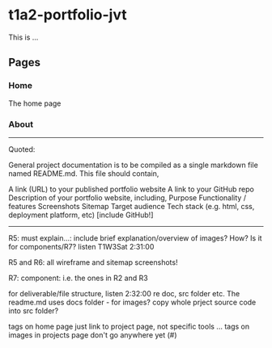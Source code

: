 # t1a2-portfolio-jvt
This is ...

## Pages

### Home
The home page

### About


_____

Quoted:

General project documentation is to be compiled as a single markdown file named README.md. This file should contain,

A link (URL) to your published portfolio website
A link to your GitHub repo
Description of your portfolio website, including,
Purpose
Functionality / features
Screenshots
Sitemap
Target audience
Tech stack (e.g. html, css, deployment platform, etc) [include GitHub!]

____
R5: must explain...: include brief explanation/overview of images? How? Is it for components/R7? listen T1W3Sat 2:31:00

R5 and R6: all wireframe and sitemap screenshots!

R7: component: i.e. the ones in R2 and R3

for deliverable/file structure, listen 2:32:00 re doc, src folder etc. The readme.md uses docs folder - for images? copy whole prject source code into src folder?




<a> tags on home page just link to project page, not specific tools
... <a> tags on images in projects page don't go anywhere yet (#)
